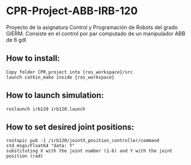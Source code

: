 # CPR-Project-ABB-IRB-120

Proyecto de la asignatura Control y Programación de Robots del grado GIERM. Consiste en el control por par computado de un manipulador ABB de 6 gdl

## How to install:

	Copy folder CPR_project into {ros_workspace}/src
	launch catkin_make inside {ros_workspace}

## How to launch simulation:

	roslaunch irb120 irb120.launch

## How to set desired joint positions:

	rostopic pub -1 /irb120/jointX_position_controller/command std_msgs/Float64 "data: Y"
	substituting X with the joint number (1-6) and Y with the joint position (rad)